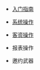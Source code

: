 * [入门指南](http://help.v3.yingtaoyun.com/ke-zi-xi-tong/ru-men-zhi-nan.html)

* [系统操作](http://help.v3.yingtaoyun.com/ke-zi-xi-tong/xi-tong-cao-zuo.html)

* [客资操作](http://help.v3.yingtaoyun.com/ke-zi-xi-tong/ke-zi-cao-zuo.html)

* 报表操作

* 邀约武器



